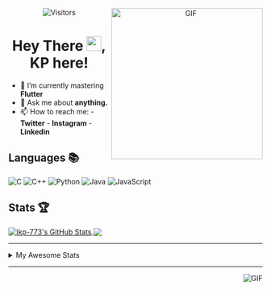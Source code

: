 <div align="center">
<img align="right" alt="GIF" height="300px" src="https://blog.insaid.co/wp-content/uploads/2020/01/Coding.gif"/>
       
![Visitors](https://visitor-badge.glitch.me/badge?page_id=ikp-773)

# Hey There <img src="https://media.tenor.com/images/822fb670841c6f6582fefbb82e338a50/tenor.gif" width="29px">, KP here!
</div>

- 🌱 I’m currently mastering **Flutter**
- 💬 Ask me about **anything.**
- 📫 How to reach me:
       - **Twitter** 
       - **Instagram**
       - **Linkedin**
         
## Languages 📚 

![C](https://img.shields.io/badge/-C-000?style=flat&logo=C)
![C++](https://img.shields.io/badge/-C++-000?style=flat&logo=C%2B%2B&logoColor=00599C)
![Python](https://img.shields.io/badge/-Python-000?style=flat&logo=python)
![Java](https://img.shields.io/badge/-Java-000?style=flat&logo=Java&logoColor=007396)
![JavaScript](https://img.shields.io/badge/-JavaScript-000?style=flat&logo=javascript)

##  Stats 🏆

<a href="https://github.com/ikp-773">
<img align="center" src="https://github-readme-stats.vercel.app/api?username=ikp-773&show_icons=true&theme=tokyonight&icon_color=6392DF&hide=prs" alt="ikp-773's GitHub Stats" />
</a> 
<a href="https://github.com/ikp-773">
<img align="center" src="https://github-readme-stats.vercel.app/api/top-langs/?username=ikp-773&layout=compact&show_icons=true&theme=tokyonight&icon_color=6392DF&hide=prs" />
</a>

---

<details>
       <summary>My Awesome Stats</summary>
       
<!--START_SECTION:waka-->
![Profile Views](http://img.shields.io/badge/Profile%20Views-0-blue)

![Lines of code](https://img.shields.io/badge/From%20Hello%20World%20I%27ve%20Written-588162%20lines%20of%20code-blue)

**🐱 My Github Data** 

> 🏆 2,399 Contributions in the Year 2020
 > 
> 📦 155.5 kB Used in Github's Storage 
 > 
> 💼 Opted to Hire
 > 
> 📜 27 Public Repositories
 > 
> 🔑 11 Private Repositories 

**I'm a Night 🦉** 

```text
🌞 Morning    69 commits     █░░░░░░░░░░░░░░░░░░░░░░░░   5.69% 
🌆 Daytime    233 commits    ████░░░░░░░░░░░░░░░░░░░░░   19.22% 
🌃 Evening    508 commits    ██████████░░░░░░░░░░░░░░░   41.91% 
🌙 Night      402 commits    ████████░░░░░░░░░░░░░░░░░   33.17%

```
📅 **I'm Most Productive on Sunday** 

```text
Monday       172 commits    ███░░░░░░░░░░░░░░░░░░░░░░   14.19% 
Tuesday      78 commits     █░░░░░░░░░░░░░░░░░░░░░░░░   6.44% 
Wednesday    186 commits    ███░░░░░░░░░░░░░░░░░░░░░░   15.35% 
Thursday     169 commits    ███░░░░░░░░░░░░░░░░░░░░░░   13.94% 
Friday       156 commits    ███░░░░░░░░░░░░░░░░░░░░░░   12.87% 
Saturday     213 commits    ████░░░░░░░░░░░░░░░░░░░░░   17.57% 
Sunday       238 commits    █████░░░░░░░░░░░░░░░░░░░░   19.64%

```


📊 **This Week I Spent My Time On** 

```text
💬 Programming Languages: 
Markdown                 2 hrs 13 mins       ██████░░░░░░░░░░░░░░░░░░░   24.51% 
HTML                     1 hr 55 mins        █████░░░░░░░░░░░░░░░░░░░░   21.3% 
Python                   1 hr 33 mins        ████░░░░░░░░░░░░░░░░░░░░░   17.22% 
Dart                     51 mins             ██░░░░░░░░░░░░░░░░░░░░░░░   9.43% 
YAML                     44 mins             ██░░░░░░░░░░░░░░░░░░░░░░░   8.13%

💻 Operating System: 
Mac                      9 hrs 3 mins        █████████████████████████   100.0%

```

**I Mostly Code in Dart** 

```text
Dart                     12 repos            █████████░░░░░░░░░░░░░░░░   37.5% 
Python                   6 repos             ████░░░░░░░░░░░░░░░░░░░░░   18.75% 
HTML                     6 repos             ████░░░░░░░░░░░░░░░░░░░░░   18.75% 
JavaScript               3 repos             ██░░░░░░░░░░░░░░░░░░░░░░░   9.38% 
Java                     2 repos             █░░░░░░░░░░░░░░░░░░░░░░░░   6.25%

```


**Timeline**

![Chart not found](https://github.com/ikp-773/ikp-773/blob/master/charts/bar_graph.png) 


<!--END_SECTION:waka-->
</details>

 ---
 
<img align="right" alt="GIF" src="https://github4life.herokuapp.com/ikp-773.gif" />


